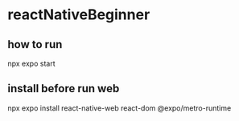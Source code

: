 # reactNativeBeginner

## how to run

npx expo start

## install before run web
npx expo install react-native-web react-dom @expo/metro-runtime